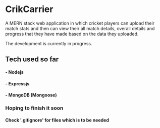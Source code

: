 # CrikCarrier

A MERN stack web application in which cricket players can upload their match stats and then can view their all match details, overall details and progress that they have made based on the data they uploaded.

The development is currently in progress.

## Tech used so far

#### - Nodejs

#### - Expressjs

#### - MongoDB (Mongoose)

### Hoping to finish it soon

#### Check '.gitignore' for files which is to be needed
